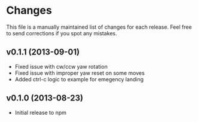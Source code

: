 # Changes

This file is a manually maintained list of changes for each release. Feel free
to send corrections if you spot any mistakes.

## v0.1.1 (2013-09-01)

* Fixed issue with cw/ccw yaw rotation
* Fixed issue with improper yaw reset on some moves
* Added ctrl-c logic to example for emegency landing

## v0.1.0 (2013-08-23)

* Initial release to npm

